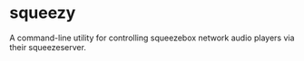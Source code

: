 squeezy
=======

A command-line utility for controlling squeezebox network audio players via their squeezeserver.
